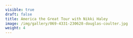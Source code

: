 ```yaml
---
visible: true
draft: false
title: America the Great Tour with Nikki Haley
image: /img/gallery/069-4331-230628-douglas-coulter.jpg
weight: 4
---
```

